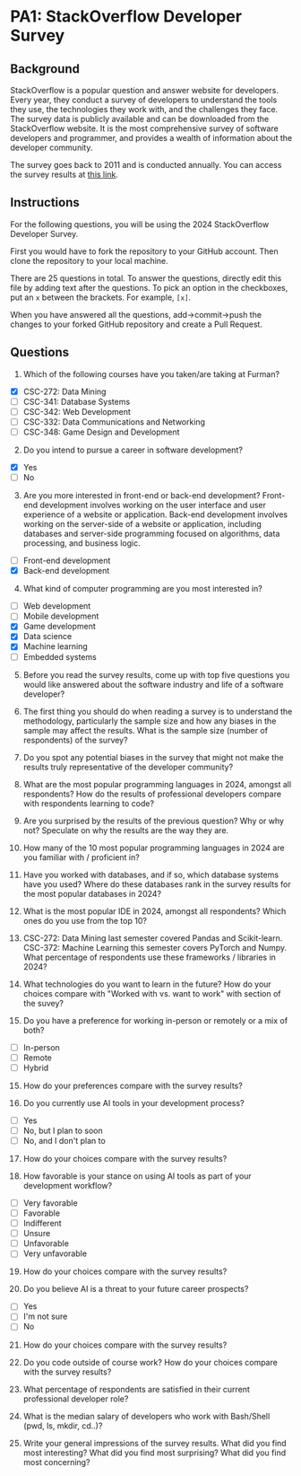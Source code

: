 
# PA1: StackOverflow Developer Survey

## Background

StackOverflow is a popular question and answer website for developers. Every year, they conduct a survey of developers to understand the tools they use, the technologies they work with, and the challenges they face. The survey data is publicly available and can be downloaded from the StackOverflow website. It is the most comprehensive survey of software developers and programmer, and provides a wealth of information about the developer community. 

The survey goes back to 2011 and is conducted annually. You can access the survey results at [this link](https://survey.stackoverflow.co/). 

## Instructions 

For the following questions, you will be using the 2024 StackOverflow Developer Survey. 

First you would have to fork the repository to your GitHub account. Then clone the repository to your local machine.

There are 25 questions in total. To answer the questions, directly edit this file by adding text after the questions. To pick an option in the checkboxes, put an `x` between the brackets. For example, `[x]`. 

When you have answered all the questions, add->commit->push the changes to your forked GitHub repository and create a Pull Request. 

## Questions

1. Which of the following courses have you taken/are taking at Furman? 

- [x] CSC-272: Data Mining
- [ ] CSC-341: Database Systems
- [ ] CSC-342: Web Development
- [ ] CSC-332: Data Communications and Networking
- [ ] CSC-348: Game Design and Development

2. Do you intend to pursue a career in software development?

- [x] Yes
- [ ] No

3. Are you more interested in front-end or back-end development? Front-end development involves working on the user interface and user experience of a website or application. Back-end development involves working on the server-side of a website or application, including databases and server-side programming focused on algorithms, data processing, and business logic.

- [ ] Front-end development
- [x] Back-end development

4. What kind of computer programming are you most interested in?

- [ ] Web development
- [ ] Mobile development
- [x] Game development
- [x] Data science
- [x] Machine learning
- [ ] Embedded systems 

5. Before you read the survey results, come up with top five questions you would like answered about the software industry and life of a software developer? 

6. The first thing you should do when reading a survey is to understand the methodology, particularly the sample size and how any biases in the sample may affect the results. What is the sample size (number of respondents) of the survey? 

7. Do you spot any potential biases in the survey that might not make the results truly representative of the developer community?

8. What are the most popular programming languages in 2024, amongst all respondents? How do the results of professional developers compare with respondents learning to code?

9. Are you surprised by the results of the previous question? Why or why not? Speculate on why the results are the way they are.

10. How many of the 10 most popular programming languages in 2024 are you familiar with / proficient in?

11. Have you worked with databases, and if so, which database systems have you used? Where do these databases rank in the survey results for the most popular databases in 2024?

12. What is the most popular IDE in 2024, amongst all respondents? Which ones do you use from the top 10?

13. CSC-272: Data Mining last semester covered Pandas and Scikit-learn. CSC-372: Machine Learning this semester covers PyTorch and Numpy. What percentage of respondents use these frameworks / libraries in 2024?

14. What technologies do you want to learn in the future? How do your choices compare with "Worked with vs. want to work" with section of the suvey? 

15. Do you have a preference for working in-person or remotely or a mix of both? 

- [ ] In-person
- [ ] Remote
- [ ] Hybrid

15. How do your preferences compare with the survey results?

16. Do you currently use AI tools in your development process? 

- [ ] Yes
- [ ] No, but I plan to soon 
- [ ] No, and I don't plan to

17. How do your choices compare with the survey results?

18. How favorable is your stance on using AI tools as part of your development workflow?

- [ ] Very favorable
- [ ] Favorable
- [ ] Indifferent
- [ ] Unsure 
- [ ] Unfavorable
- [ ] Very unfavorable

19. How do your choices compare with the survey results?

20. Do you believe AI is a threat to your future career prospects?

- [ ] Yes
- [ ] I'm not sure
- [ ] No

21. How do your choices compare with the survey results?

22. Do you code outside of course work? How do your choices compare with the survey results?

23. What percentage of respondents are satisfied in their current professional developer role?

24. What is the median salary of developers who work with Bash/Shell (pwd, ls, mkdir, cd..)? 

25. Write your general impressions of the survey results. What did you find most interesting? What did you find most surprising? What did you find most concerning?

